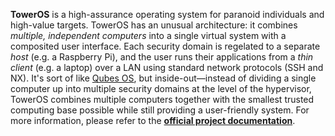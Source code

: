 **TowerOS** is a high-assurance operating system for paranoid individuals and high-value targets. TowerOS has an unusual architecture: it combines *multiple, independent computers* into a single virtual system with a composited user interface. Each security domain is regelated to a separate *host* (e.g. a Raspberry Pi), and the user runs their applications from a *thin client* (e.g. a laptop) over a LAN using standard network protocols (SSH and NX). It's sort of like [Qubes OS](https://qubes-os.org), but inside-out—instead of dividing a single computer up into multiple security domains at the level of the hypervisor, TowerOS combines multiple computers together with the smallest trusted computing base possible while still providing a user-friendly system. For more information, please refer to the **[official project documentation](https://towercomputers.github.io/toweros/)**.
